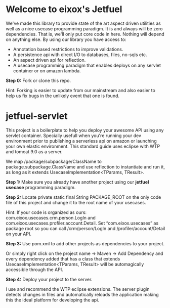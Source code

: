 # Welcome to eixox's Jetfuel
We've made this library to provide state of the art aspect driven utilities as well as a nice usecase programming paradigm.
It is and always will be zero dependencies. That is, we'll only put core code in here. Nothing will depend on anything else.
By using our library you have access to:
* Annotation based restrictions to improve validations.
* A persistence api with direct I/O to databases, files, no-sqls etc.
* An aspect driven api for reflection.
* A usecase programming paradigm that enables deploys on any servlet container or on amazon lambda.

**Step 0:** Fork or clone this repo. 

Hint: Forking is easier to update from our mainstream and also easier to help us fix bugs in the unlikely event that one is found.

# jetfuel-servlet

This project is a boilerplate to help you deploy your awesome API using any servlet container. Specially usefull when you're running your dev environment prior to publishing a serverless api on amazon or launching your own elastic environment.
This standard guide uses eclipse with WTP and tomcat 9.0 as a server.

We map /package/subpackage/ClassName to package.subpackage.ClassName and use reflection to instantiate and run it, as long as it extends UsecaseImplementation<TParams, TResult>.

**Step 1:** Make sure you already have another project using our **jetfuel usecase** programming paradigm. 

**Step 2:** Locate private static final String PACKAGE_ROOT on the only code file of this project and change it to the root name of your usecases. 

Hint: If your code is organized as ours: com.eixox.usecases.crm.person.LogIn and com.eixox.usecases.profiler.account.Detail. Set “com.eixox.usecases” as package root so you can call /crm/person/LogIn and /profiler/account/Detail on your API.

**Step 3:** Use pom.xml to add other projects as dependencies to your project. 

Or simply right click on the project name -> Maven -> Add Dependency and every dependency added that has a class that extends UsecaseImplementation<TParams, TResult> will be automagically accessible through the API.

**Step 4:** Deploy your project to the server. 

I use and recommend the WTP eclipse extensions. The server plugin detects changes in files and automatically reloads the application making this the ideal platform for developing the api.